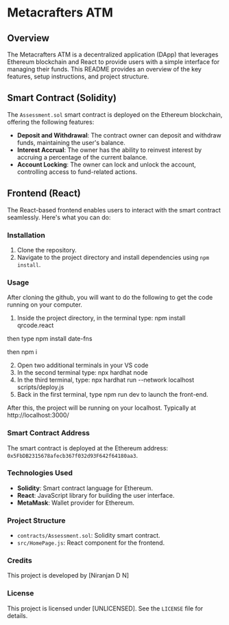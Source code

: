 # Metacrafters ATM 

## Overview
The Metacrafters ATM is a decentralized application (DApp) that leverages Ethereum blockchain and React to provide users with a simple interface for managing their funds. This README provides an overview of the key features, setup instructions, and project structure.

## Smart Contract (Solidity)
The `Assessment.sol` smart contract is deployed on the Ethereum blockchain, offering the following features:

- **Deposit and Withdrawal**: The contract owner can deposit and withdraw funds, maintaining the user's balance.
- **Interest Accrual**: The owner has the ability to reinvest interest by accruing a percentage of the current balance.
- **Account Locking**: The owner can lock and unlock the account, controlling access to fund-related actions.

## Frontend (React)
The React-based frontend enables users to interact with the smart contract seamlessly. Here's what you can do:

### Installation
1. Clone the repository.
2. Navigate to the project directory and install dependencies using `npm install`.

### Usage

After cloning the github, you will want to do the following to get the code running on your computer.

1. Inside the project directory, in the terminal type: npm install qrcode.react

then type npm install date-fns

 then  npm i

2. Open two additional terminals in your VS code
3. In the second terminal type: npx hardhat node
4. In the third terminal, type: npx hardhat run --network localhost scripts/deploy.js
5. Back in the first terminal, type npm run dev to launch the front-end.

After this, the project will be running on your localhost. 
Typically at http://localhost:3000/

### Smart Contract Address
The smart contract is deployed at the Ethereum address: `0x5FbDB2315678afecb367f032d93F642f64180aa3`.

### Technologies Used
- **Solidity**: Smart contract language for Ethereum.
- **React**: JavaScript library for building the user interface.
- **MetaMask**: Wallet provider for Ethereum.

### Project Structure
- `contracts/Assessment.sol`: Solidity smart contract.
- `src/HomePage.js`: React component for the frontend.

### Credits
This project is developed by [Niranjan D N]

### License
This project is licensed under [UNLICENSED]. See the `LICENSE` file for details.
